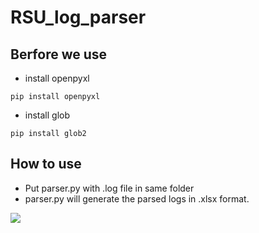 # RSU_log_parser
## Berfore we use
* install openpyxl
```shell=
pip install openpyxl
```
* install glob
```shell=
pip install glob2
 ```
## How to use
* Put parser.py with .log file in same folder
* parser.py will generate the parsed logs in .xlsx format.


![](https://i.imgur.com/FqbdYdp.png)

